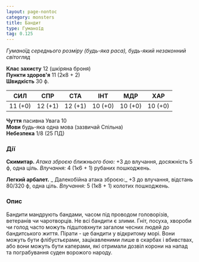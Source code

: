 ```yaml
---
layout: page-nontoc
category: monsters
title: Бандит
type: Гуманоїд
tag: 0.125
---
```


_Гуманоїд середнього розміру (будь-яка раса), будь-який незаконний світогляд_  

**Клас захисту** 12 (шкіряна броня)    
**Пункти здоров'я** 11 (2к8 + 2)    
**Швидкість** 30 ф.  

| СИЛ     | СПР     | СТА     | ІНТ     | МДР     | ХАР     |
| ------- | ------- | ------- | ------- | ------- | ------- |
| 11 (+0) | 12 (+1) | 12 (+1) | 10 (+0) | 10 (+0) | 10 (+0) |

**Чуття** пасивна Увага 10    
**Мови** будь-яка одна мова (зазвичай Спільна)    
**Небезпека** 1/8 (25 ПД)  

### Дії
**Скимитар.** _Атака зброєю ближнього бою:_ +3 до влучання, досяжність 5 ф, одна ціль. *Влучання:* 4 (1к6 + 1) рубаних пошкоджень.    

**Легкий арбалет.** _ Далекобійна атака зброєю:_ +3 до влучання, відстань 80/320 ф, одна ціль. _Влучання:_ 5 (1к8 + 1) колотих пошкоджень.  

### Опис
Бандити мандрують бандами, часом під проводом головорізів, ветеранів чи чаротворців. Не всі бандити є злими. Гніт, посуха, хвороби чи голод часто можуть підштовхнути загалом чесних людей до бандитського життя. Пірати - це бандити у відкритому морі. Вони можуть бути флібустьєрами, зацікавленими лише в скарбах і вбивствах, або вони можуть бути каперами, які отримали дозвіл корони на напад та пограбування суден ворожого народу. 

